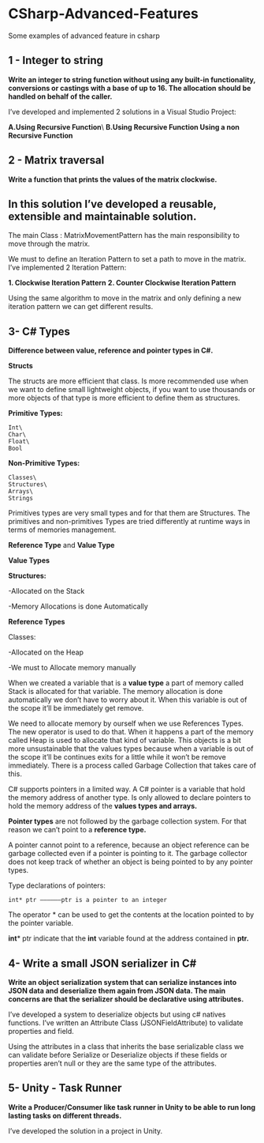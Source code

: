 # CSharp-Advanced-Features
Some examples of advanced feature in csharp

1 - Integer to string
  -
  **Write an integer to string function without using any built-in functionality, conversions or castings with a base of up to 16. The allocation should be handled on behalf of the caller.**

I’ve developed and implemented 2 solutions in a Visual Studio Project:

  **A.Using Recursive Function**\ 
  **B.Using Recursive Function Using a non Recursive Function**
  
2 - Matrix traversal
  -
  **Write a function that prints the values of the matrix clockwise.**

In this solution I’ve developed a reusable, extensible and maintainable solution.
-

The main Class : MatrixMovementPattern has the main responsibility to move through the matrix.

We must to define an Iteration Pattern to set a path to move in the matrix. I’ve implemented 2 Iteration Pattern:

**1. Clockwise Iteration Pattern**
**2. Counter Clockwise Iteration Pattern**

Using the same algorithm to move in the matrix and only defining a new iteration pattern we can get different results.

3- C# Types
  -
  **Difference between value, reference and pointer types in C#.**
  
**Structs**

The structs are more efficient that class. Is more recommended use when we want to define small lightweight objects, if you want to use thousands or more objects of that type is more efficient to define them as structures.

**Primitive Types:**

```
Int\
Char\
Float\
Bool
```

**Non-Primitive Types:**

```
Classes\
Structures\
Arrays\
Strings
```

Primitives types are very small types and for that them are Structures.
The primitives and non-primitives Types are tried differently at runtime ways in terms of memories management.

**Reference Type** and **Value Type**

**Value Types**

**Structures:**

-Allocated on the Stack

-Memory Allocations is done Automatically

**Reference Types**

Classes:

-Allocated on the Heap

-We must to Allocate memory manually

When we created a variable that is a **value type** a part of memory called Stack is allocated for that variable. The memory allocation is done automatically we don’t have to worry about it. When this variable is out of the scope it’ll be immediately get remove.

We need to allocate memory by ourself when we use References Types. The new operator is used to do that. When it happens a part of the memory called Heap is used to allocate that kind of variable. This objects is a bit more unsustainable that the values types because when a variable is out of the scope it’ll be continues exits for a little while it won’t be remove immediately. There is a process called Garbage Collection that takes care of this.

C# supports pointers in a limited way. A C# pointer is a variable that hold the memory address of another type. Is only allowed to declare pointers to hold the memory address of the **values types and arrays.**

**Pointer types** are not followed by the garbage collection system. For that reason we can’t point to a **reference type.**

A pointer cannot point to a reference, because an object reference can be garbage collected even if a pointer is pointing to it. The garbage collector does not keep track of whether an object is being pointed to by any pointer types.

Type declarations of pointers:

```
int* ptr ——————ptr is a pointer to an integer
```

The operator * can be used to get the contents at the location pointed to by the pointer variable.

**int*** ptr indicate that the **int** variable found at the address contained in **ptr.**

4- Write a small JSON serializer in C#
  -
  **Write an object serialization system that can serialize instances into JSON data and deserialize them again from JSON data. The main concerns are that the serializer should be declarative using attributes.**
  
I’ve developed a system to deserialize objects but using c# natives functions.
I’ve written an Attribute Class (JSONFieldAttribute) to validate properties and field.

Using the attributes in a class that inherits the base serializable class we can validate before Serialize or Deserialize objects if these fields or properties aren’t null or they are the same type of the attributes.

5- Unity - Task Runner
  -
  **Write a Producer/Consumer like task runner in Unity to be able to run long lasting tasks on different threads.**
  
  I’ve developed the solution in a project in Unity.
